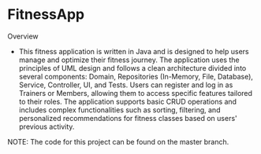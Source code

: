 # FitnessApp
Overview
  - This fitness application is written in Java and is designed to help users manage and optimize their fitness journey. The application uses the principles of UML design and follows a clean architecture divided into several components: Domain, Repositories (In-Memory, File, Database), Service, Controller, UI, and Tests. Users can register and log in as Trainers or Members, allowing them to access specific features tailored to their roles. The application supports basic CRUD operations and includes complex functionalities such as sorting, filtering, and personalized recommendations for fitness classes based on users' previous activity.

NOTE: The code for this project can be found on the master branch.
